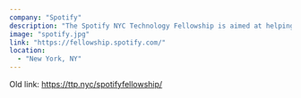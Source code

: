 ```yaml
---
company: "Spotify"
description: "The Spotify NYC Technology Fellowship is aimed at helping engineers just starting their careers in tech and provides an opportunity to work within a team and build upon current skills."
image: "spotify.jpg"
link: "https://fellowship.spotify.com/"
location:
  - "New York, NY"
---
```


Old link: https://ttp.nyc/spotifyfellowship/
